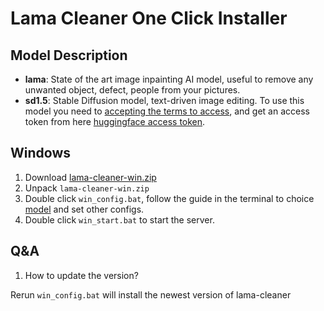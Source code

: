 # Lama Cleaner One Click Installer


## Model Description

- **lama**: State of the art image inpainting AI model, useful to remove any unwanted object, defect, people from your pictures.
- **sd1.5**: Stable Diffusion model, text-driven image editing. To use this model you need to [accepting the terms to access](https://huggingface.co/runwayml/stable-diffusion-inpainting), and
  get an access token from here [huggingface access token](https://huggingface.co/docs/hub/security-tokens).

## Windows

1. Download [lama-cleaner-win.zip](https://github.com/Sanster/lama-cleaner/releases/download/win_one_click_installer/lama-cleaner-win.zip)
1. Unpack `lama-cleaner-win.zip`
1. Double click `win_config.bat`, follow the guide in the terminal to choice [model](#model-description) and set other configs.
1. Double click `win_start.bat` to start the server.


## Q&A

1. How to update the version?

Rerun `win_config.bat` will install the newest version of lama-cleaner
